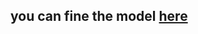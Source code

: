 ## you can fine the model [here](https://drive.google.com/drive/folders/1VuFKjZsS7x2Oa_zTrb5UYcc_ZFPenYR-?usp=sharing)
